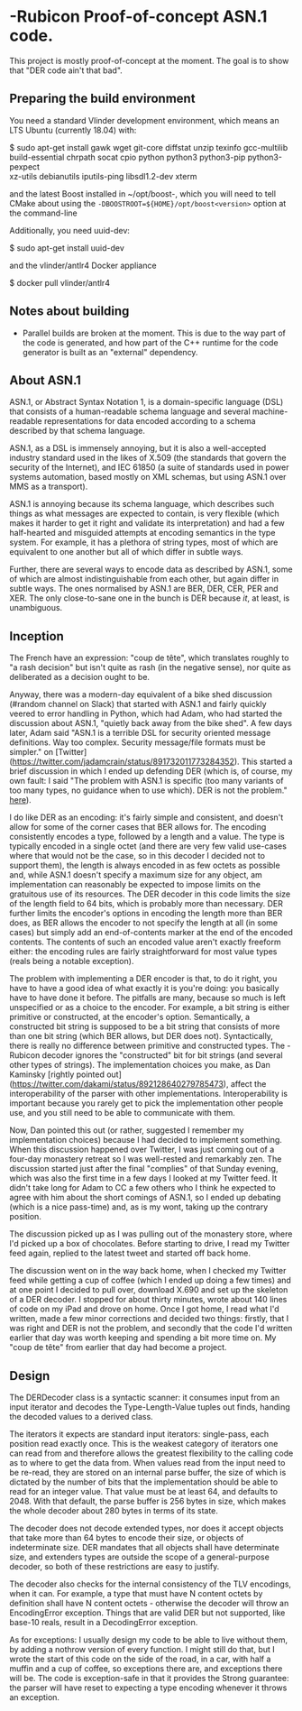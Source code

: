 # -Rubicon Proof-of-concept ASN.1 code.

This project is mostly proof-of-concept at the moment. The goal is to show that "DER code ain't that bad".

## Preparing the build environment

You need a standard Vlinder development environment, which means an LTS Ubuntu (currently 18.04) with:

 $ sudo apt-get install gawk wget git-core diffstat unzip texinfo gcc-multilib \
      build-essential chrpath socat cpio python python3 python3-pip python3-pexpect \
      xz-utils debianutils iputils-ping libsdl1.2-dev xterm

and the latest Boost installed in ~/opt/boost-<version>, which you will need to tell CMake about using the
`-DBOOSTROOT=${HOME}/opt/boost<version>` option at the command-line

Additionally, you need uuid-dev:

 $ sudo apt-get install uuid-dev

and the vlinder/antlr4 Docker appliance

 $ docker pull vlinder/antlr4

## Notes about building

* Parallel builds are broken at the moment. This is due to the way part of the code is generated, and how part of the C++ runtime for the code generator is built as an "external" dependency.

## About ASN.1

ASN.1, or Abstract Syntax Notation 1, is a domain-specific language (DSL) that consists of a human-readable schema language and several machine-readable representations for data encoded according to a schema described by that schema language.

ASN.1, as a DSL is immensely annoying, but it is also a well-accepted industry standard used in the likes of X.509 (the standards that govern the security of the Internet), and IEC 61850 (a suite of standards used in power systems automation, based mostly on XML schemas, but using ASN.1 over MMS as a transport).

ASN.1 is annoying because its schema language, which describes such things as what messages are expected to contain, is very flexible (which makes it harder to get it right and validate its interpretation) and had a few half-hearted and misguided attempts at encoding semantics in the type system. For example, it has a plethora of string types, most of which are equivalent to one another but all of which differ in subtle ways.

Further, there are several ways to encode data as described by ASN.1, some of which are almost indistinguishable from each other, but again differ in subtle ways. The ones normalised by ASN.1 are BER, DER, CER, PER and XER. The only close-to-sane one in the bunch is DER because *it*, at least, is unambiguous.

## Inception

The French have an expression: "coup de tête", which translates roughly to "a rash decision" but isn't quite as rash (in the negative sense), nor quite as deliberated as a decision ought to be. 

Anyway, there was a modern-day equivalent of a bike shed discussion (#random channel on Slack) that started with ASN.1 and fairly quickly veered to error handling in Python, which had Adam, who had started the discussion about ASN.1, "quietly back away from the bike shed". A few days later, Adam said "ASN.1 is a terrible DSL for security oriented message definitions. Way too complex. Security message/file formats must be simpler." on [Twitter] (https://twitter.com/jadamcrain/status/891732011773284352). This started a brief discussion in which I ended up defending DER (which is, of course, my own fault: I said "The problem with ASN.1 is specific (too many variants of too many types, no guidance when to use which). DER is not the problem." [here](https://twitter.com/blytkerchan/status/891797275768479744)).

I do like DER as an encoding: it's fairly simple and consistent, and doesn't allow for some of the corner cases that BER allows for. The encoding consistently encodes a type, followed by a length and a value. The type is typically encoded in a single octet (and there are very few valid use-cases where that would not be the case, so in this decoder I decided not to support them), the length is always encoded in as few octets as possible and, while ASN.1 doesn't specify a maximum size for any object, am implementation can reasonably be expected to impose limits on the gratuitous use of its resources. The DER decoder in this code limits the size of the length field to 64 bits, which is probably more than necessary. DER further limits the encoder's options in encoding the length more than BER does, as BER allows the encoder to not specify the length at all (in some cases) but simply add an end-of-contents marker at the end of the encoded contents. The contents of such an encoded value aren't exactly freeform either: the encoding rules are fairly straightforward for most value types (reals being a notable exception).

The problem with implementing a DER encoder is that, to do it right, you have to have a good idea of what exactly it is you're doing: you basically have to have done it before. The pitfalls are many, because so much is left unspecified or as a choice to the encoder. For example, a bit string is either primitive or constructed, at the encoder's option. Semantically, a constructed bit string is supposed to be a bit string that consists of more than one bit string (which BER allows, but DER does not). Syntactically, there is really no difference between primitive and constructed types. The -Rubicon decoder ignores the "constructed" bit for bit strings (and several other types of strings). The implementation choices you make, as Dan Kaminsky [rightly pointed out] (https://twitter.com/dakami/status/892128640279785473), affect the interoperability of the parser with other implementations. Interoperability is important because you rarely get to pick the implementation other people use, and you still need to be able to communicate with them. 

Now, Dan pointed this out (or rather, suggested I remember my implementation choices) because I had decided to implement something. When this discussion happened over Twitter, I was just coming out of a four-day monastery retreat so I was well-rested and remarkably zen. The discussion started just after the final "complies" of that Sunday evening, which was also the first time in a few days I looked at my Twitter feed. It didn't take long for Adam to CC a few others who I think he expected to agree with him about the short comings of ASN.1, so I ended up debating (which is a nice pass-time) and, as is my wont, taking up the contrary position.

The discussion picked up as I was pulling out of the monastery store, where I'd picked up a box of chocolates. Before starting to drive, I read my Twitter feed again, replied to the latest tweet and started off back home.

The discussion went on in the way back home, when I checked my Twitter feed while getting a cup of coffee (which I ended up doing a few times) and at one point I decided to pull over, download X.690 and set up the skeleton of a DER decoder. I stopped for about thirty minutes, wrote about 140 lines of code on my iPad and drove on home. Once I got home, I read what I'd written, made a few minor corrections and decided two things: firstly, that I was right and DER is not the problem, and secondly that the code I'd written earlier that day was worth keeping and spending a bit more time on. My "coup de tête" from earlier that day had become a project.

## Design 

The DERDecoder class is a syntactic scanner: it consumes input from an input iterator and decodes the Type-Length-Value tuples out finds, handing the decoded values to a derived class.

The iterators it expects are standard input iterators: single-pass, each position read exactly once. This is the weakest category of iterators one can read from and therefore allows the greatest flexibility to the calling code as to where to get the data from. When values read from the input need to be re-read, they are stored on an internal parse buffer, the size of which is dictated by the number of bits that the implementation should be able to read for an integer value. That value must be at least 64, and defaults to 2048. With that default, the parse buffer is 256 bytes in size, which makes the whole decoder about 280 bytes in terms of its state. 

The decoder does not decode extended types, nor does it accept objects that take more than 64 bytes to encode their size, or objects of indeterminate size. DER mandates that all objects shall have determinate size, and extenders types are outside the scope of a general-purpose decoder, so both of these restrictions are easy to justify. 

The decoder also checks for the internal consistency of the TLV encodings, when it can. For example, a type that must have N content octets by definition shall have N content octets - otherwise the decoder will throw an EncodingError exception. Things that are valid DER but not supported, like base-10 reals, result in a DecodingError exception. 

As for exceptions: I usually design my code to be able to live without them, by adding a nothrow version of every function. I might still do that, but I wrote the start of this code on the side of the road, in a car, with half a muffin and a cup of coffee, so exceptions there are, and exceptions there will be. The code is exception-safe in that it provides the Strong guarantee: the parser will have reset to expecting a type encoding whenever it throws an exception.
